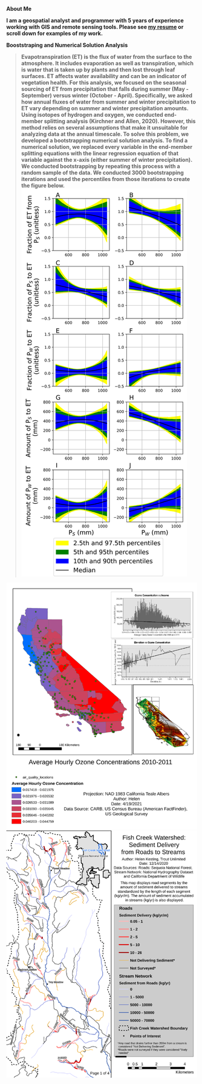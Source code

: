 

<strong>About Me<strong>  

I am a geospatial analyst and programmer with 5 years of experience working with GIS and remote sensing tools. Please see <a href="/assets/images/KestingResume.pdf" class="image fit"><img target="_blank">my resume</a> or scroll down for examples of my work.  

<strong>Booststraping and Numerical Solution Analysis<strong>    

>Evapotranspiration (ET) is the flux of water from the surface to the atmosphere. It includes evaporation as well as transpiration, which is water that is taken up by plants and then lost through leaf surfaces. ET affects water availability and can be an indicator of vegetation health. For this analysis, we focused on the seasonal sourcing of ET from precipitation that falls during summer (May - September) versus winter (October - April). Specifically, we asked how annual fluxes of water from summer and winter precipitation to ET vary depending on summer and winter precipitation amounts. Using isotopes of hydrogen and oxygen, we conducted end-member splitting analysis (Kirchner and Allen, 2020). However, this method relies on several assumptions that make it unsuitable for analyzing data at the annual timescale. 
>To solve this problem, we developed a bootstrapping numerical solution analysis. To find a numerical solution, we replaced every variable in the end-member splitting equations with the linear regression equation of that variable against the x-axis (either summer of winter precipitation). We conducted bootstrapping by repeating this process with a random sample of the data. We conducted 3000 bootstrapping iterations and used the percentiles from those iterations to create the figure below. 
![Bootstrapping numerical solution figures to show precipitation partitioning](/assets/images/ETpartitioning.svg)

![Map of ozone concentrations](/assets/images/CourseraOzone.svg)
![Roads decommissioning project](/assets/images/SequoiaRoadsDecom_CVD.svg)
